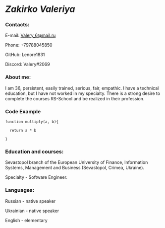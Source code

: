 # *Zakirko Valeriya*

### **Contacts:**
E-mail: Valery_6@mail.ru

Phone: +79788045850

GitHub: Lenore1831

Discord: Valery#2069

### **About me:**
I am 36, persistent, easily trained, serious, fair, empathic. I have a technical education, but I have not worked in my specialty. There is a strong desire to complete the courses RS-School and be realized in their profession.

### **Code Example**
```
function multiply(a, b){

  return a * b

}
```

### **Education and courses:**
Sevastopol branch of the European University of Finance, Information Systems, Management and Business (Sevastopol, Crimea, Ukraine). 

Specialty - Software Engineer.

### **Languages:**
Russian - native speaker

Ukrainian - native speaker

English - elementary
